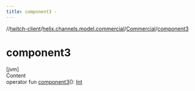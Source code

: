 ```yaml
---
title: component3 -
---
```

//[twitch-client](../../index.md)/[helix.channels.model.commercial](../index.md)/[Commercial](index.md)/[component3](component3.md)



# component3  
[jvm]  
Content  
operator fun [component3](component3.md)(): [Int](https://kotlinlang.org/api/latest/jvm/stdlib/kotlin/-int/index.html)  



